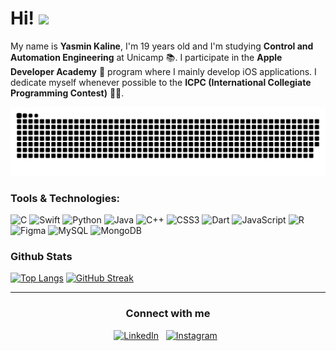 # **Hi!** <img src = "https://raw.githubusercontent.com/MartinHeinz/MartinHeinz/master/wave.gif" width = 30px>


My name is **Yasmin Kaline**, I'm 19 years old and I'm studying **Control and Automation Engineering** at Unicamp 📚. I participate in the **Apple Developer Academy** 🍎 program where I mainly develop iOS applications. I dedicate myself whenever possible to the **ICPC (International Collegiate Programming Contest)** 👩‍💻.
<!--- snake -->
<div align="center">
  <img  src="https://github.com/1999AZZAR/1999AZZAR/blob/main/resources/img/grid-snake.svg"
       alt="snake" /></a>
</div>

### Tools & Technologies:

![C](https://img.shields.io/badge/c-%2300599C.svg?style=for-the-badge&logo=c&logoColor=white) ![Swift](https://img.shields.io/badge/swift-F54A2A?style=for-the-badge&logo=swift&logoColor=white) ![Python](https://img.shields.io/badge/python-3670A0?style=for-the-badge&logo=python&logoColor=ffdd54) ![Java](https://img.shields.io/badge/java-%23ED8B00.svg?style=for-the-badge&logo=openjdk&logoColor=white) ![C++](https://img.shields.io/badge/c++-%2300599C.svg?style=for-the-badge&logo=c%2B%2B&logoColor=white) ![CSS3](https://img.shields.io/badge/css3-%231572B6.svg?style=for-the-badge&logo=css3&logoColor=white) ![Dart](https://img.shields.io/badge/dart-%230175C2.svg?style=for-the-badge&logo=dart&logoColor=white) ![JavaScript](https://img.shields.io/badge/javascript-%23323330.svg?style=for-the-badge&logo=javascript&logoColor=%23F7DF1E) ![R](https://img.shields.io/badge/r-%23276DC3.svg?style=for-the-badge&logo=r&logoColor=white) ![Figma](https://img.shields.io/badge/figma-%23F24E1E.svg?style=for-the-badge&logo=figma&logoColor=white) ![MySQL](https://img.shields.io/badge/mysql-%2300f.svg?style=for-the-badge&logo=mysql&logoColor=white) ![MongoDB](https://img.shields.io/badge/MongoDB-%234ea94b.svg?style=for-the-badge&logo=mongodb&logoColor=white)

### Github Stats

[![Top Langs](https://github-readme-stats.vercel.app/api/top-langs/?username=ka1ine&&hide=HTML,CSS&layout=donut&hide_border=true&theme=vue)](https://github.com/anuraghazra/github-readme-stats)
[![GitHub Streak](https://streak-stats.demolab.com?user=ka1ine&theme=vue&hide_border=true&date_format=M%20j%5B%2C%20Y%5D&mode=weekly&card_width=400)](https://git.io/streak-stats)


<hr/>
<h3 align="center">Connect with me</h3>
<p align="center">
<a href="https://www.linkedin.com/in/yasmin-kaline/"><img title="LinkedIn" src="https://raw.githubusercontent.com/ronan696/ronan696/master/assets/linkedin.svg"/></a>&nbsp;&nbsp;
<a href="https://www.instagram.com/ka1ine/"><img title="Instagram" src="https://raw.githubusercontent.com/ronan696/ronan696/master/assets/instagram.svg"/></a>&nbsp;&nbsp;
</p>
</p>
